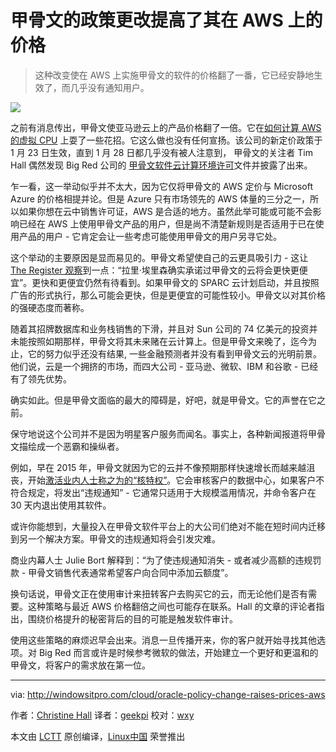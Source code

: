 甲骨文的政策更改提高了其在 AWS 上的价格
============================================================

> 这种改变使在 AWS 上实施甲骨文的软件的价格翻了一番，它已经安静地生效了，而几乎没有通知用户。

 ![](http://windowsitpro.com/site-files/windowsitpro.com/files/imagecache/large_img/uploads/2017/02/ellison-hero.jpg) 

之前有消息传出，甲骨文使亚马逊云上的产品价格翻了一倍。它在[如何计算 AWS 的虚拟 CPU][6] 上耍了一些花招。它这么做也没有任何宣扬。该公司的新定价政策于 1 月 23 日生效，直到 1 月 28 日都几乎没有被人注意到， 甲骨文的关注者 Tim Hall 偶然发现 Big Red 公司的 [甲骨文软件云计算环境许可][7]文件并披露了出来。

乍一看，这一举动似乎并不太大，因为它仅将甲骨文的 AWS 定价与 Microsoft Azure 的价格相提并论。但是 Azure 只有市场领先的 AWS 体量的三分之一，所以如果你想在云中销售许可证，AWS 是合适的地方。虽然此举可能或可能不会影响已经在 AWS 上使用甲骨文产品的用户，但是尚不清楚新规则是否适用于已在使用产品的用户 - 它肯定会让一些考虑可能使用甲骨文的用户另寻它处。

这个举动的主要原因是显而易见的。甲骨文希望使自己的云更具吸引力 - 这让 [The Register 观察][8]到一点：“拉里·埃里森确实承诺过甲骨文的云将会更快更便宜”。更快和更便宜仍然有待看到。如果甲骨文的 SPARC 云计划启动，并且按照广告的形式执行，那么可能会更快，但是更便宜的可能性较小。甲骨文以对其价格的强硬态度而著称。

随着其招牌数据库和业务栈销售的下滑，并且对 Sun 公司的 74 亿美元的投资并未能按照如期那样，甲骨文将其未来赌在云计算上。但是甲骨文来晚了，迄今为止，它的努力似乎还没有结果, 一些金融预测者并没有看到甲骨文云的光明前景。他们说，云是一个拥挤的市场，而四大公司 - 亚马逊、微软、IBM 和谷歌 - 已经有了领先优势。

确实如此。但是甲骨文面临的最大的障碍是，好吧，就是甲骨文。它的声誉在它之前。

保守地说这个公司并不是因为明星客户服务而闻名。事实上，各种新闻报道将甲骨文描绘成一个恶霸和操纵者。

例如，早在 2015 年，甲骨文就因为它的云并不像预期那样快速增长而越来越沮丧，开始[激活业内人士称之为的“核特权”][9]。它会审核客户的数据中心，如果客户不符合规定，将发出“违规通知” - 它通常只适用于大规模滥用情况，并命令客户在 30 天内退出使用其软件。

或许你能想到，大量投入在甲骨文软件平台上的大公司们绝对不能在短时间内迁移到另一个解决方案。甲骨文的违规通知将会引发灾难。

商业内幕人士 Julie Bort 解释到：“为了使违规通知消失 - 或者减少高额的违规罚款 - 甲骨文销售代表通常希望客户向合同中添加云额度”。

换句话说，甲骨文正在使用审计来扭转客户去购买它的云，而无论他们是否有需要。这种策略与最近 AWS 价格翻倍之间也可能存在联系。Hall 的文章的评论者指出，围绕价格提升的秘密背后的目的可能是触发软件审计。

使用这些策略的麻烦迟早会出来。消息一旦传播开来，你的客户就开始寻找其他选项。对 Big Red 而言或许是时候参考微软的做法，开始建立一个更好和更温和的甲骨文，将客户的需求放在第一位。

--------------------------------------------------------------------------------

via: http://windowsitpro.com/cloud/oracle-policy-change-raises-prices-aws

作者：[Christine Hall][a]
译者：[geekpi](https://github.com/geekpi)
校对：[wxy](https://github.com/wxy)

本文由 [LCTT](https://github.com/LCTT/TranslateProject) 原创编译，[Linux中国](https://linux.cn/) 荣誉推出

[a]:http://windowsitpro.com/author/christine-hall
[1]:http://windowsitpro.com/penton_ur/nojs/user/register?path=node%2F186491&nid=186491&source=email
[2]:http://windowsitpro.com/author/christine-hall
[3]:http://windowsitpro.com/author/christine-hall
[4]:http://windowsitpro.com/cloud/oracle-policy-change-raises-prices-aws#comments
[5]:http://windowsitpro.com/cloud/oracle-policy-change-raises-prices-aws#comments
[6]:https://oracle-base.com/blog/2017/01/28/oracles-cloud-licensing-change-be-warned/
[7]:http://www.oracle.com/us/corporate/pricing/cloud-licensing-070579.pdf
[8]:https://www.theregister.co.uk/2017/01/30/oracle_effectively_doubles_licence_fees_to_run_in_aws/
[9]:http://www.businessinsider.com/oracle-is-using-the-nuclear-option-to-sell-its-cloud-software-2015-7
